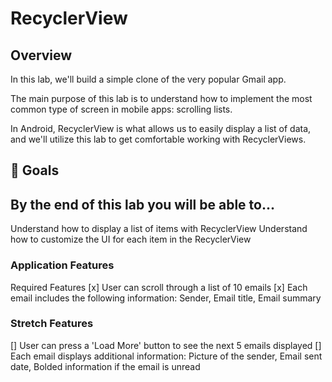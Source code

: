 # RecyclerView

## Overview
In this lab, we'll build a simple clone of the very popular Gmail app.

The main purpose of this lab is to understand how to implement the most common type of screen in mobile apps: scrolling lists.

In Android, RecyclerView is what allows us to easily display a list of data, and we'll utilize this lab to get comfortable working with RecyclerViews.

## 🎯 Goals
## By the end of this lab you will be able to...

Understand how to display a list of items with RecyclerView
Understand how to customize the UI for each item in the RecyclerView

### Application Features
Required Features
[x] User can scroll through a list of 10 emails
[x] Each email includes the following information: Sender, Email title, Email summary

### Stretch Features
[] User can press a 'Load More' button to see the next 5 emails displayed
[] Each email displays additional information: Picture of the sender, Email sent date, Bolded information if the email is unread
